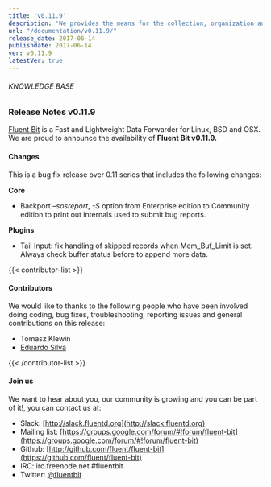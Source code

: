 ```yaml
---
title: 'v0.11.9'
description: 'We provides the means for the collection, organization and computerized retrieval of knowledgeand Lightweight Data Forwarder for Linux, BSD and OSX. We are proud to announce the availability of Fluent Bit v0.11.9.'
url: "/documentation/v0.11.9/"
release_date: 2017-06-14
publishdate: 2017-06-14
ver: v0.11.9
latestVer: true
---
```


###### KNOWLEDGE BASE

### Release Notes v0.11.9

[Fluent Bit](https://fluentbit.io/) is a Fast and Lightweight Data Forwarder for Linux, BSD and OSX. We are proud to announce the availability of **Fluent Bit v0.11.9.**

#### Changes

This is a bug fix release over 0.11 series that includes the following changes:


**Core**

* Backport *–sosreport*, *-S* option from Enterprise edition to Community edition to print out internals used to submit bug reports.


**Plugins**

* Tail Input: fix handling of skipped records when Mem_Buf_Limit is set. Always check buffer status before to append more data.




{{< contributor-list >}}

#### Contributors

We would like to thanks to the following people who have been involved doing coding, bug fixes, troubleshooting, reporting issues and general contributions on this release:

* Tomasz Klewin
* [Eduardo Silva](https://github.com/edsiper)

{{< /contributor-list >}}

#### Join us

We want to hear about you, our community is growing and you can be part of it!, you can contact us at:

* Slack: [http://slack.fluentd.org](http://slack.fluentd.org)
* Mailing list: [https://groups.google.com/forum/#!forum/fluent-bit](https://groups.google.com/forum/#!forum/fluent-bit)
* Github: [http://github.com/fluent/fluent-bit](https://github.com/fluent/fluent-bit)
* IRC: irc.freenode.net #fluentbit
* Twitter: [@fluentbit](https://twitter.com/fluentbit)